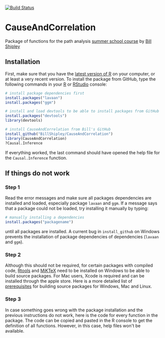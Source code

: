 
[![Build Status](https://travis-ci.org/BillShipley/CauseAndCorrelation.svg?branch=master)](https://travis-ci.org/BillShipley/CauseAndCorrelation)

# CauseAndCorrelation
Package of functions for the path analysis [summer school course](http://www.billshipley.recherche.usherbrooke.ca/summer%20school%20path%20analysis.htm) by [Bill Shipley](http://www.billshipley.recherche.usherbrooke.ca/)

## Installation

First, make sure that you have the [latest version of R](https://cran.r-project.org/) on your computer, or at least a very recent version. To install the package from GitHub, type the following commands in your [R](https://cran.r-project.org/)  or [RStudio](https://www.rstudio.com/products/RStudio/#Desktop) console:

```r
# install package dependencies first
install.packages("lavaan")
install.packages("ggm")

# install and load devtools to be able to install packages from GitHub with install_github
install.packages("devtools")
library(devtools)

# install CauseAndCorrelation from Bill's GitHub
install_github("BillShipley/CauseAndCorrelation")
library(CauseAndCorrelation)
?Causal.Inference

```
If everything worked, the last command should have opened the help file for the `Causal.Inference` function. 


## If things do not work


### Step 1

Read the error messages and make sure all packages dependencies are installed and loaded, especially package `lavaan` and `ggm`. If a message says that a package could not be loaded, try installing it manually by typing:

```r
# manually installing a dependencies
install.packages("packagename")
```
until all packages are installed. A current bug in `install_github` on Windows prevents the installation of package dependencies of dependencies (`lavaan` and `ggm`).


### Step 2

Although this should not be required, for certain packages with compiled code, [Rtools](https://cran.r-project.org/bin/windows/Rtools/) and [MiKTeX](https://miktex.org/) need to be installed on Windows to be able to build source packages. For Mac users, Xcode is required and can be installed through the apple store. Here is a more detailed list of [prerequisites](https://support.rstudio.com/hc/en-us/articles/200486498-Package-Development-Prerequisites) for building source packages for Windows, Mac and Linux.


### Step 3

In case something goes wrong with the package installation and the previous instructions do not work, here is the code for every function in the package. The code can be copied and pasted in the R console to get the definition of all functions. However, in this case, help files won't be available.


```r
